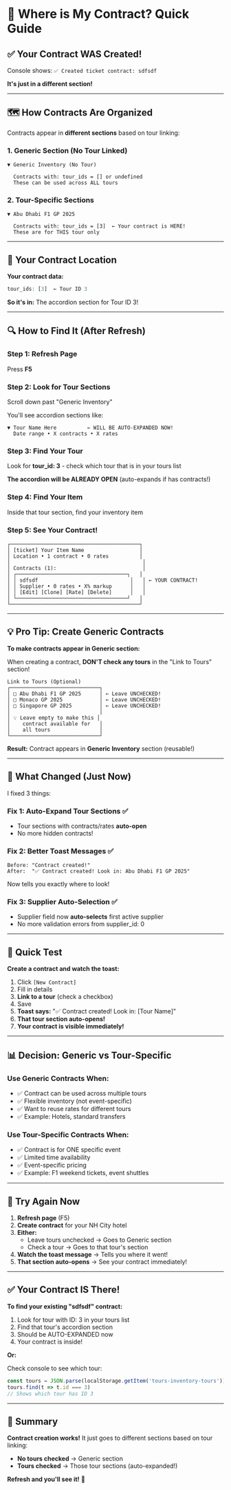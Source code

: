 # 📍 Where is My Contract? Quick Guide

## ✅ Your Contract WAS Created!

Console shows: `✅ Created ticket contract: sdfsdf`

**It's just in a different section!**

---

## 🗺️ **How Contracts Are Organized**

Contracts appear in **different sections** based on tour linking:

### **1. Generic Section** (No Tour Linked)
```
▼ Generic Inventory (No Tour)
  
  Contracts with: tour_ids = [] or undefined
  These can be used across ALL tours
```

### **2. Tour-Specific Sections**
```
▼ Abu Dhabi F1 GP 2025
  
  Contracts with: tour_ids = [3]  ← Your contract is HERE!
  These are for THIS tour only
```

---

## 🎯 **Your Contract Location**

**Your contract data:**
```javascript
tour_ids: [3]  ← Tour ID 3
```

**So it's in:** The accordion section for Tour ID 3!

---

## 🔍 **How to Find It (After Refresh)**

### **Step 1: Refresh Page**
Press **F5**

### **Step 2: Look for Tour Sections**
Scroll down past "Generic Inventory"

You'll see accordion sections like:
```
▼ Tour Name Here          ← WILL BE AUTO-EXPANDED NOW!
  Date range • X contracts • X rates
```

### **Step 3: Find Your Tour**
Look for **tour_id: 3** - check which tour that is in your tours list

**The accordion will be ALREADY OPEN** (auto-expands if has contracts!)

### **Step 4: Find Your Item**
Inside that tour section, find your inventory item

### **Step 5: See Your Contract!**
```
┌──────────────────────────────────────────┐
│ [ticket] Your Item Name                  │
│ Location • 1 contract • 0 rates          │
│                                           │
│ Contracts (1):                            │
│ ┌────────────────────────────────────┐   │
│ │ sdfsdf                              │   │ ← YOUR CONTRACT!
│ │ Supplier • 0 rates • X% markup      │   │
│ │ [Edit] [Clone] [Rate] [Delete]      │   │
│ └────────────────────────────────────┘   │
└──────────────────────────────────────────┘
```

---

## 💡 **Pro Tip: Create Generic Contracts**

**To make contracts appear in Generic section:**

When creating a contract, **DON'T check any tours** in the "Link to Tours" section!

```
Link to Tours (Optional)
┌─────────────────────────────┐
│ □ Abu Dhabi F1 GP 2025      │ ← Leave UNCHECKED!
│ □ Monaco GP 2025            │ ← Leave UNCHECKED!
│ □ Singapore GP 2025         │ ← Leave UNCHECKED!
│                             │
│ 💡 Leave empty to make this │
│    contract available for   │
│    all tours                │
└─────────────────────────────┘
```

**Result:** Contract appears in **Generic Inventory** section (reusable!)

---

## 🔄 **What Changed (Just Now)**

I fixed 3 things:

### **Fix 1: Auto-Expand Tour Sections** ✅
- Tour sections with contracts/rates **auto-open**
- No more hidden contracts!

### **Fix 2: Better Toast Messages** ✅
```
Before: "Contract created!"
After:  "✅ Contract created! Look in: Abu Dhabi F1 GP 2025"
```
Now tells you exactly where to look!

### **Fix 3: Supplier Auto-Selection** ✅
- Supplier field now **auto-selects** first active supplier
- No more validation errors from supplier_id: 0

---

## 🎯 **Quick Test**

**Create a contract and watch the toast:**

1. Click `[New Contract]`
2. Fill in details
3. **Link to a tour** (check a checkbox)
4. Save
5. **Toast says:** "✅ Contract created! Look in: [Tour Name]"
6. **That tour section auto-opens!**
7. **Your contract is visible immediately!**

---

## 📊 **Decision: Generic vs Tour-Specific**

### **Use Generic Contracts When:**
- ✅ Contract can be used across multiple tours
- ✅ Flexible inventory (not event-specific)
- ✅ Want to reuse rates for different tours
- ✅ Example: Hotels, standard transfers

### **Use Tour-Specific Contracts When:**
- ✅ Contract is for ONE specific event
- ✅ Limited time availability
- ✅ Event-specific pricing
- ✅ Example: F1 weekend tickets, event shuttles

---

## 🚀 **Try Again Now**

1. **Refresh page** (F5)
2. **Create contract** for your NH City hotel
3. **Either:**
   - Leave tours unchecked → Goes to Generic section
   - Check a tour → Goes to that tour's section
4. **Watch the toast message** → Tells you where it went!
5. **That section auto-opens** → See your contract immediately!

---

## ✅ **Your Contract IS There!**

**To find your existing "sdfsdf" contract:**

1. Look for tour with ID: 3 in your tours list
2. Find that tour's accordion section
3. Should be AUTO-EXPANDED now
4. Your contract is inside!

**Or:** 

Check console to see which tour:
```javascript
const tours = JSON.parse(localStorage.getItem('tours-inventory-tours'))
tours.find(t => t.id === 3)
// Shows which tour has ID 3
```

---

## 🎊 **Summary**

**Contract creation works!** It just goes to different sections based on tour linking:

- **No tours checked** → Generic section
- **Tours checked** → Those tour sections (auto-expanded!)

**Refresh and you'll see it!** 🚀


